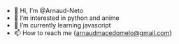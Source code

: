 - 👋 Hi, I’m @Arnaud-Neto
- 👀 I’m interested in python and anime
- 🌱 I’m currently learning javascript
- 📫 How to reach me {arnaudmacedomelo@gmail.com}


<!---
Arnaud-Neto/Arnaud-Neto is a ✨ special ✨ repository because its `README.md` (this file) appears on your GitHub profile.
You can click the Preview link to take a look at your changes.
--->
